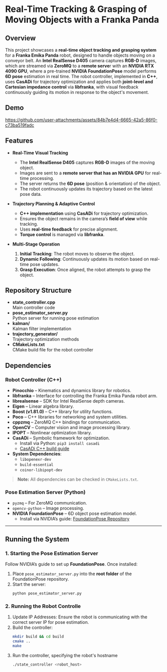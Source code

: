 # Real-Time Tracking & Grasping of Moving Objects with a Franka Panda

## Overview
This project showcases a **real-time object tracking and grasping system** for a **Franka Emika Panda** robot, designed to handle objects moving on a conveyor belt. An **Intel RealSense D405** camera captures **RGB-D** images, which are streamed via **ZeroMQ** to a **remote serve**r with an **NVIDIA RTX 4090 GPU**, where a pre-trained **NVIDIA FoundationPose** model performs **6D pose** estimation in real time. The robot controller, implemented in **C++**, uses **CasADi** for trajectory optimization and applies both **joint-level and Cartesian impedance control** via **libfranka**, with visual feedback continuously guiding its motion in response to the object's movement.

## Demo


https://github.com/user-attachments/assets/84b7e4d4-6665-42a5-86f0-c73ba519fadc



## Features
- **Real-Time Visual Tracking**  
  - The **Intel RealSense D405** captures **RGB-D** images of the moving object.  
  - Images are sent to a **remote server that has an NVIDIA GPU** for real-time processing.  
  - The server returns the **6D pose** (position & orientation) of the object.  
  - The robot continuously updates its trajectory based on the latest pose data.

- **Trajectory Planning & Adaptive Control**  
  - **C++ implementation** using **CasADi** for trajectory optimization.  
  - Ensures the object remains in the camera’s **field of view** while tracking.  
  - Uses **real-time feedback** for precise alignment.  
  - **Torque control** is managed via **libfranka**.

- **Multi-Stage Operation**  
  1. **Initial Tracking**: The robot moves to observe the object.  
  2. **Dynamic Following**: Continuously updates its motion based on real-time pose updates.  
  3. **Grasp Execution**: Once aligned, the robot attempts to grasp the object.

## Repository Structure
- **state_controller.cpp**  
  Main controller code
- **pose_estimator_server.py**  
  Python server for running pose estimation  
- **kalman/**  
  Kalman filter implementation  
- **trajectory_generator/**  
  Trajectory optimization methods  
- **CMakeLists.txt**  
  CMake build file for the robot controller  

## Dependencies

### Robot Controller (C++)
- **Pinocchio** – Kinematics and dynamics library for robotics.  
- **libfranka** – Interface for controlling the Franka Emika Panda robot arm.  
- **librealsense** – SDK for Intel RealSense depth cameras.  
- **Eigen** – Linear algebra library.  
- **Boost (v1.81.0)** – C++ library for utility functions.  
- **Poco** – C++ libraries for networking and system utilities.  
- **cppzmq** – ZeroMQ C++ bindings for communication.  
- **OpenCV** – Computer vision and image processing library.  
- **IPOPT** – Nonlinear optimization library.  
- **CasADi** – Symbolic framework for optimization.  
  - Install via Python: `pip3 install casadi`  
  - [CasADi C++ build guide](https://github.com/zehuilu/Tutorial-on-CasADi-with-CPP)  
- **System Dependencies**:  
  - `libopenexr-dev`  
  - `build-essential`  
  - `coinor-libipopt-dev`  

> **Note:** All dependencies can be checked in `CMakeLists.txt`.

### Pose Estimation Server (Python)
- `pyzmq` – For ZeroMQ communication.  
- `opencv-python` – Image processing.  
- **NVIDIA FoundationPose** – 6D object pose estimation model.  
  - Install via NVIDIA’s guide: [FoundationPose Repository](https://github.com/NVlabs/FoundationPose)

---

## Running the System

### 1. Starting the Pose Estimation Server
Follow NVIDIA’s guide to set up **FoundationPose**. Once installed:
1. Place `pose_estimator_server.py` into the **root folder** of the FoundationPose repository.  
2. Start the server:
   ```bash
   python pose_estimator_server.py

### 2. Running the Robot Controlle
1. Update IP Addresses:
  Ensure the robot is communicating with the correct server IP for pose estimation.
2. Build the controller:
   ```bash
   mkdir build && cd build
   cmake ..
   make
3. Run the controller, specifying the robot's hostname
   ```bash
   ./state_controller <robot_host>
